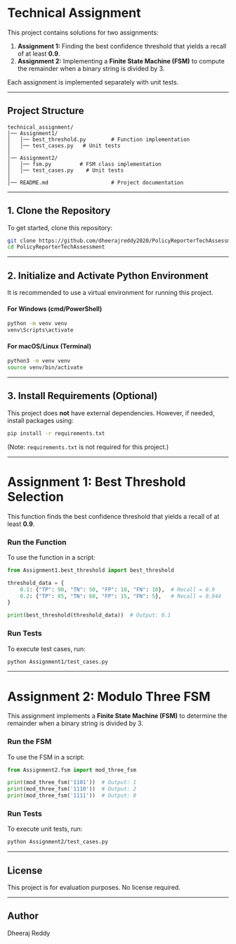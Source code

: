 # Technical Assignment

This project contains solutions for two assignments:

1. **Assignment 1:** Finding the best confidence threshold that yields a recall of at least **0.9**.
2. **Assignment 2:** Implementing a **Finite State Machine (FSM)** to compute the remainder when a binary string is divided by 3.

Each assignment is implemented separately with unit tests.

---

## **Project Structure**
```
technical_assignment/
│── Assignment1/
│   │── best_threshold.py        # Function implementation
│   │── test_cases.py   # Unit tests
│
│── Assignment2/
│   │── fsm.py         # FSM class implementation
│   │── test_cases.py    # Unit tests
│
│── README.md                    # Project documentation
```

---

## **1. Clone the Repository**
To get started, clone this repository:

```sh
git clone https://github.com/dheerajreddy2020/PolicyReporterTechAssessment.git
cd PolicyReporterTechAssessment
```

---

## **2. Initialize and Activate Python Environment**
It is recommended to use a virtual environment for running this project.

#### **For Windows (cmd/PowerShell)**
```sh
python -m venv venv
venv\Scripts\activate
```

#### **For macOS/Linux (Terminal)**
```sh
python3 -m venv venv
source venv/bin/activate
```

---

## **3. Install Requirements (Optional)**
This project does **not** have external dependencies. However, if needed, install packages using:

```sh
pip install -r requirements.txt
```
(Note: `requirements.txt` is not required for this project.)

---

# **Assignment 1: Best Threshold Selection**
This function finds the best confidence threshold that yields a recall of at least **0.9**.

### **Run the Function**
To use the function in a script:
```python
from Assignment1.best_threshold import best_threshold

threshold_data = {
    0.1: {"TP": 90, "TN": 50, "FP": 10, "FN": 10},  # Recall = 0.9
    0.2: {"TP": 85, "TN": 60, "FP": 15, "FN": 5},   # Recall = 0.944
}

print(best_threshold(threshold_data))  # Output: 0.1
```

### **Run Tests**
To execute test cases, run:
```sh
python Assignment1/test_cases.py
```

---

# **Assignment 2: Modulo Three FSM**
This assignment implements a **Finite State Machine (FSM)** to determine the remainder when a binary string is divided by 3.

### **Run the FSM**
To use the FSM in a script:
```python
from Assignment2.fsm import mod_three_fsm

print(mod_three_fsm('1101'))  # Output: 1
print(mod_three_fsm('1110'))  # Output: 2
print(mod_three_fsm('1111'))  # Output: 0
```

### **Run Tests**
To execute unit tests, run:
```sh
python Assignment2/test_cases.py
```

---

## **License**
This project is for evaluation purposes. No license required.

---

## **Author**
Dheeraj Reddy  
